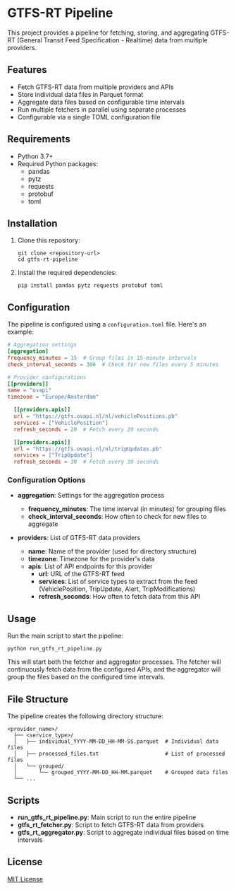 # GTFS-RT Pipeline

This project provides a pipeline for fetching, storing, and aggregating GTFS-RT (General Transit Feed Specification - Realtime) data from multiple providers.

## Features

- Fetch GTFS-RT data from multiple providers and APIs
- Store individual data files in Parquet format
- Aggregate data files based on configurable time intervals
- Run multiple fetchers in parallel using separate processes
- Configurable via a single TOML configuration file

## Requirements

- Python 3.7+
- Required Python packages:
  - pandas
  - pytz
  - requests
  - protobuf
  - toml

## Installation

1. Clone this repository:
   ```
   git clone <repository-url>
   cd gtfs-rt-pipeline
   ```

2. Install the required dependencies:
   ```
   pip install pandas pytz requests protobuf toml
   ```

## Configuration

The pipeline is configured using a `configuration.toml` file. Here's an example:

```toml
# Aggregation settings
[aggregation]
frequency_minutes = 15  # Group files in 15-minute intervals
check_interval_seconds = 300  # Check for new files every 5 minutes

# Provider configurations
[[providers]]
name = "ovapi"
timezone = "Europe/Amsterdam"

  [[providers.apis]]
  url = "https://gtfs.ovapi.nl/nl/vehiclePositions.pb"
  services = ["VehiclePosition"]
  refresh_seconds = 20  # Fetch every 20 seconds

  [[providers.apis]]
  url = "https://gtfs.ovapi.nl/nl/tripUpdates.pb"
  services = ["TripUpdate"]
  refresh_seconds = 30  # Fetch every 30 seconds
```

### Configuration Options

- **aggregation**: Settings for the aggregation process
  - **frequency_minutes**: The time interval (in minutes) for grouping files
  - **check_interval_seconds**: How often to check for new files to aggregate

- **providers**: List of GTFS-RT data providers
  - **name**: Name of the provider (used for directory structure)
  - **timezone**: Timezone for the provider's data
  - **apis**: List of API endpoints for this provider
    - **url**: URL of the GTFS-RT feed
    - **services**: List of service types to extract from the feed (VehiclePosition, TripUpdate, Alert, TripModifications)
    - **refresh_seconds**: How often to fetch data from this API

## Usage

Run the main script to start the pipeline:

```
python run_gtfs_rt_pipeline.py
```

This will start both the fetcher and aggregator processes. The fetcher will continuously fetch data from the configured APIs, and the aggregator will group the files based on the configured time intervals.

## File Structure

The pipeline creates the following directory structure:

```
<provider_name>/
  ├── <service_type>/
  │   ├── individual_YYYY-MM-DD_HH-MM-SS.parquet  # Individual data files
  │   ├── processed_files.txt                     # List of processed files
  │   └── grouped/
  │       └── grouped_YYYY-MM-DD_HH-MM.parquet    # Grouped data files
  └── ...
```

## Scripts

- **run_gtfs_rt_pipeline.py**: Main script to run the entire pipeline
- **gtfs_rt_fetcher.py**: Script to fetch GTFS-RT data from providers
- **gtfs_rt_aggregator.py**: Script to aggregate individual files based on time intervals

## License

[MIT License](LICENSE) 